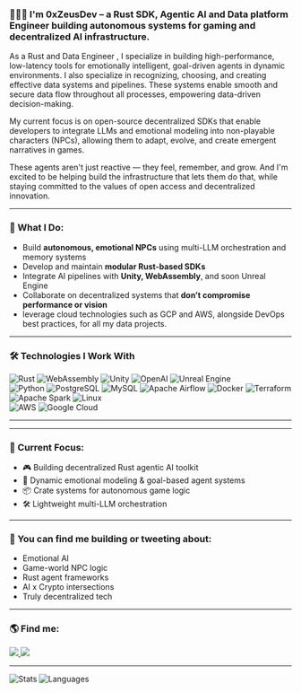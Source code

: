 

### 👨🏾‍💻 I'm 0xZeusDev – a Rust SDK, Agentic AI and Data platform Engineer building autonomous systems for gaming and decentralized AI infrastructure.

As a Rust and Data Engineer , I specialize in building high-performance, low-latency tools for emotionally intelligent, goal-driven agents in dynamic environments. I also specialize in recognizing, choosing, and creating effective data systems and pipelines. These systems enable smooth and secure data flow throughout all processes, empowering data-driven decision-making.

My current focus is on open-source decentralized SDKs that enable developers to integrate LLMs and emotional modeling into non-playable characters (NPCs), allowing them to adapt, evolve, and create emergent narratives in games.

These agents aren't just reactive — they feel, remember, and grow. And I'm excited to be helping build the infrastructure that lets them do that, while staying committed to the values of open access and decentralized innovation.

---

### 🧠 What I Do:
- Build **autonomous, emotional NPCs** using multi-LLM orchestration and memory systems
- Develop and maintain **modular Rust-based SDKs**
- Integrate AI pipelines with **Unity, WebAssembly**, and soon Unreal Engine
- Collaborate on decentralized systems that **don’t compromise performance or vision**
- leverage cloud technologies such as GCP and AWS, alongside DevOps best practices, for all my data projects.

---

<h3>🛠️ Technologies I Work With</h3>

<p align="left">
  <!-- Rust & Agent Dev -->
  <img src="https://img.shields.io/badge/Rust-000000?style=for-the-badge&logo=rust&logoColor=white" alt="Rust" />
  <img src="https://img.shields.io/badge/WebAssembly-654FF0?style=for-the-badge&logo=webassembly&logoColor=white" alt="WebAssembly" />
  <img src="https://img.shields.io/badge/Unity-000000?style=for-the-badge&logo=unity&logoColor=white" alt="Unity" />
  <img src="https://img.shields.io/badge/OpenAI-412991?style=for-the-badge&logo=openai&logoColor=white" alt="OpenAI" />
  <img src="https://img.shields.io/badge/Unreal-313131?style=for-the-badge&logo=unrealengine&logoColor=white" alt="Unreal Engine" />

  <!-- Programming & Data Tools -->
  <br>
  <img src="https://img.shields.io/badge/Python-3670A0?style=for-the-badge&logo=python&logoColor=white" alt="Python" />
  <img src="https://img.shields.io/badge/PostgreSQL-336791?style=for-the-badge&logo=postgresql&logoColor=white" alt="PostgreSQL" />
  <img src="https://img.shields.io/badge/MySQL-005C84?style=for-the-badge&logo=mysql&logoColor=white" alt="MySQL" />
  <img src="https://img.shields.io/badge/Airflow-017CEE?style=for-the-badge&logo=apacheairflow&logoColor=white" alt="Apache Airflow" />
  <img src="https://img.shields.io/badge/Docker-2496ED?style=for-the-badge&logo=docker&logoColor=white" alt="Docker" />
  <img src="https://img.shields.io/badge/Terraform-7B42BC?style=for-the-badge&logo=terraform&logoColor=white" alt="Terraform" />
  <img src="https://img.shields.io/badge/Spark-E25A1C?style=for-the-badge&logo=apachespark&logoColor=white" alt="Apache Spark" />
  <img src="https://img.shields.io/badge/Linux-Bash-FCC624?style=for-the-badge&logo=linux&logoColor=black" alt="Linux" />
  
  <!-- Cloud -->
  <br>
  <img src="https://img.shields.io/badge/AWS-232F3E?style=for-the-badge&logo=amazonaws&logoColor=white" alt="AWS" />
  <img src="https://img.shields.io/badge/Google Cloud-4285F4?style=for-the-badge&logo=googlecloud&logoColor=white" alt="Google Cloud" />
</p>

---

---

### 🔭 Current Focus:
- 🎮 Building  decentralized Rust agentic AI toolkit
- 💬 Dynamic emotional modeling & goal-based agent systems
- 📦 Crate systems for autonomous game logic
- 🛠️ Lightweight multi-LLM orchestration
---

### 📡 You can find me building or tweeting about:
- Emotional AI
- Game-world NPC logic
- Rust agent frameworks
- AI x Crypto intersections
- Truly decentralized tech

---

### 🌎 Find me:
<div>
    <a href="https://x.com/0xZeusDev">
        <img src="https://img.shields.io/badge/Twitter-%231DA1F2.svg?style=for-the-badge&logo=twitter&logoColor=white" />
    </a>
    <a href="propaiinol@gmail.com">
        <img src="https://img.shields.io/badge/Email-D14836?style=for-the-badge&logo=gmail&logoColor=white" />
    </a>
</div>

---

![Stats](https://github-readme-stats.vercel.app/api?username=0xZeusDev&show_icons=true&theme=tokyonight&count_private=true)
![Languages](https://github-readme-stats.vercel.app/api/top-langs/?username=0xZeusDev&layout=compact&theme=tokyonight)
